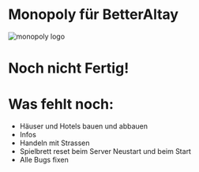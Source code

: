 # Monopoly für BetterAltay
![monopoly logo](https://user-images.githubusercontent.com/67799203/170809738-2b66a4d2-cc87-4fa5-9340-6a782f4f544d.png)


# Noch nicht Fertig!


# Was fehlt noch:

- Häuser und Hotels bauen und abbauen
- Infos
- Handeln mit Strassen
- Spielbrett reset beim Server Neustart und beim Start
- Alle Bugs fixen
